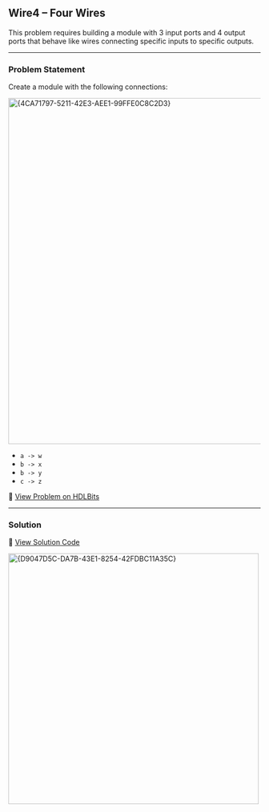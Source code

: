 ## Wire4 – Four Wires

This problem requires building a module with 3 input ports and 4 output ports that behave like wires connecting specific inputs to specific outputs.

---

### Problem Statement  
Create a module with the following connections:  

<img width="690" alt="{4CA71797-5211-42E3-AEE1-99FFE0C8C2D3}" src="https://github.com/user-attachments/assets/e682af23-bf5b-4658-8ba6-358c645a77f3" />

- `a -> w`  
- `b -> x`  
- `b -> y`  
- `c -> z`  

🔗 [View Problem on HDLBits](https://hdlbits.01xz.net/wiki/Wire4)

---

### Solution  
📄 [View Solution Code](https://github.com/EswarAdithya011/HDLBits/blob/main/Problem%20Sets/2.%20Verilog%20Language/2.1%20Basics/2.1.2%20Four%20wires/Four%20wires.v)

<img width="500" alt="{D9047D5C-DA7B-43E1-8254-42FDBC11A35C}" src="https://github.com/user-attachments/assets/a8bf3ff1-e1fb-4eb2-bbf3-8a1fa8bb66da" />

